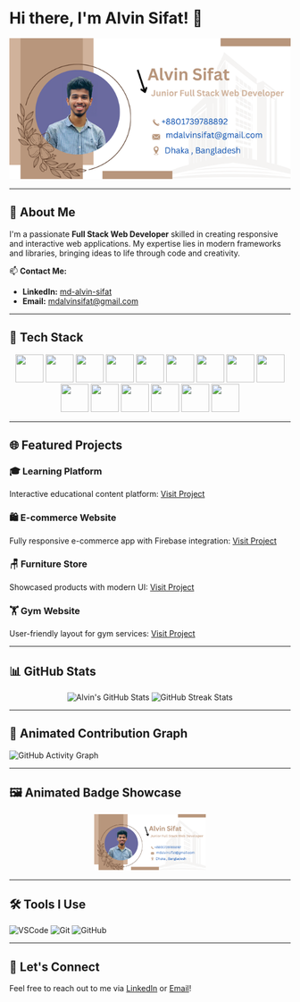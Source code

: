 # Hi there, I'm Alvin Sifat! 👋

![Header Image](https://github.com/mdalvinsifat/mdalvinsifat/blob/main/Rachelle%20Beaudry.png)

---

## 🚀 About Me

I'm a passionate **Full Stack Web Developer** skilled in creating responsive and interactive web applications. My expertise lies in modern frameworks and libraries, bringing ideas to life through code and creativity.

📫 **Contact Me:**
- **LinkedIn:** [md-alvin-sifat](https://www.linkedin.com/in/md-alvin-sifat/)
- **Email:** [mdalvinsifat@gmail.com](mailto:mdalvinsifat@gmail.com)

---

## 🌟 Tech Stack

<p align="center">
  <img src="https://cdn.jsdelivr.net/gh/devicons/devicon/icons/html5/html5-original.svg" width="50px" height="50px"/>
  <img src="https://cdn.jsdelivr.net/gh/devicons/devicon/icons/css3/css3-original.svg" width="50px" height="50px"/>
  <img src="https://cdn.jsdelivr.net/gh/devicons/devicon/icons/bootstrap/bootstrap-original.svg" width="50px" height="50px"/>
  <img src="https://user-images.githubusercontent.com/98990/89711240-4172a200-d989-11ea-8d51-4aaf922fa407.png" width="50px" height="50px"/>
  <img src="https://cdn.jsdelivr.net/gh/devicons/devicon/icons/javascript/javascript-original.svg" width="50px" height="50px"/>
  <img src="https://cdn.jsdelivr.net/gh/devicons/devicon/icons/react/react-original.svg" width="50px" height="50px"/>
  <img src="https://cdn.jsdelivr.net/gh/devicons/devicon/icons/firebase/firebase-plain.svg" width="50px" height="50px"/>
  <img src="https://cdn.jsdelivr.net/gh/devicons/devicon/icons/express/express-original.svg" width="50px" height="50px"/>
  <img src="https://cdn.jsdelivr.net/gh/devicons/devicon/icons/mongodb/mongodb-original.svg" width="50px" height="50px"/>
  <img src="https://cdn.jsdelivr.net/gh/devicons/devicon/icons/mysql/mysql-original.svg" width="50px" height="50px"/>
  <img src="https://cdn.jsdelivr.net/gh/devicons/devicon/icons/python/python-original.svg" width="50px" height="50px"/>
  <img src="https://cdn.jsdelivr.net/gh/devicons/devicon/icons/nodejs/nodejs-original.svg" width="50px" height="50px"/>
  <img src="https://cdn.jsdelivr.net/gh/devicons/devicon/icons/django/django-plain.svg" width="50px" height="50px"/>
  <img src="https://cdn.jsdelivr.net/gh/devicons/devicon/icons/c/c-original.svg" width="50px" height="50px"/>
  <img src="https://cdn.jsdelivr.net/gh/devicons/devicon/icons/cplusplus/cplusplus-original.svg" width="50px" height="50px"/>
</p>

---

## 🌐 Featured Projects

### 🎓 Learning Platform
Interactive educational content platform: [Visit Project](https://basify.org)

### 🛍️ E-commerce Website
Fully responsive e-commerce app with Firebase integration: [Visit Project](https://firebase-e-commerce-git-main-alvin-sifats-projects.vercel.app/)

### 🪑 Furniture Store
Showcased products with modern UI: [Visit Project](https://furniture-shop-git-main-alvin-sifats-projects.vercel.app/)

### 🏋️ Gym Website
User-friendly layout for gym services: [Visit Project](https://gym-project-git-main-alvin-sifats-projects.vercel.app/)

---

## 📊 GitHub Stats

<p align="center">
  <img src="https://github-readme-stats.vercel.app/api?username=mdalvinsifat&show_icons=true&theme=radical" alt="Alvin's GitHub Stats" />
  <img src="https://github-readme-streak-stats.herokuapp.com/?user=mdalvinsifat&theme=radical" alt="GitHub Streak Stats" />
</p>

---

## 🌈 Animated Contribution Graph

![GitHub Activity Graph](https://github-readme-activity-graph.vercel.app/graph?username=mdalvinsifat&theme=react-dark&hide_border=true&area=true)

---

## 🖼️ Animated Badge Showcase
<p align="center">
  <img src="https://github.com/mdalvinsifat/mdalvinsifat/blob/main/Rachelle%20Beaudry.png" width="200px" alt="Alvin Sifat" />
</p>

---

## 🛠️ Tools I Use

![VSCode](https://img.shields.io/badge/-VSCode-007ACC?style=flat-square&logo=visual-studio-code&logoColor=white)
![Git](https://img.shields.io/badge/-Git-F05032?style=flat-square&logo=git&logoColor=white)
![GitHub](https://img.shields.io/badge/-GitHub-181717?style=flat-square&logo=github&logoColor=white)

---

## 💬 Let's Connect

Feel free to reach out to me via [LinkedIn](https://www.linkedin.com/in/md-alvin-sifat/) or [Email](mailto:mdalvinsifat@gmail.com)!
